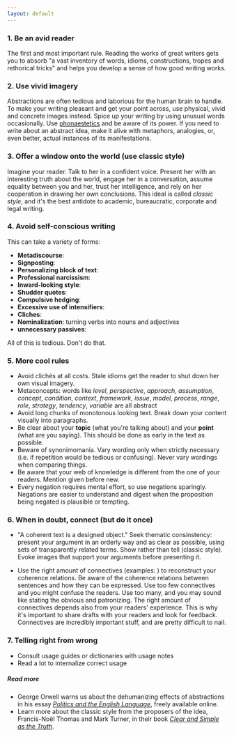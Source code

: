 ```yaml
---
layout: default
---
```


### 1. Be an avid reader

The first and most important rule. Reading the works of great writers gets you to absorb "a vast inventory of words, idioms, constructions, tropes and rethorical tricks" and helps you develop a sense of how good writing works.

### 2. Use vivid imagery

Abstractions are often tedious and laborious for the human brain to handle. To make your writing pleasant and get your point across, use physical, vivid and concrete images instead. Spice up your writing by using unusual words occasionally. Use [phonaestetics](http://en.wikipedia.org/wiki/Phonaesthetics) and be aware of its power. If you need to write about an abstract idea, make it alive with metaphors, analogies, or, even better, actual instances of its manifestations.


### 3. Offer a window onto the world (use classic style)

Imagine your reader. Talk to her in a confident voice. Present her with an interesting truth about the world, engage her in a conversation, assume equality between you and her, trust her intelligence, and rely on her cooperation in drawing her own conclusions. This ideal is called *classic style*, and it's the best antidote to academic, bureaucratic, corporate and legal writing.

### 4. Avoid self-conscious writing

This can take a variety of forms:

- **Metadiscourse**:
- **Signposting**:
- **Personalizing block of text**:
- **Professional narcissism**:
- **Inward-looking style**:
- **Shudder quotes**:
- **Compulsive hedging**:
- **Excessive use of intensifiers**:
- **Cliches**:
- **Nominalization**: turning verbs into nouns and adjectives
- **unnecessary passives**: 

All of this is tedious. Don't do that.

### 5. More cool rules

- Avoid clichés at all costs. Stale idioms get the reader to shut down her own visual imagery.
- Metaconcepts: words like *level*, *perspective*, *approach*, *assumption*, *concept*, *condition*, *context*, *framework*, *issue*, *model*, *process*, *range*, *role*, *strategy*, *tendency*, *variable* are all abstract 
- Avoid long chunks of monotonous looking text. Break down your content visually into paragraphs.
- Be clear about your **topic** (what you're talking about) and your **point** (what are you saying). This should be done as early in the text as possible.
- Beware of synonimomania.  Vary wording only when strictly necessary (i.e. if repetition would be tedious or confusing). Never vary wordings when comparing things.
- Be aware that your web of knowledge is different from the one of your readers.  Mention given before new.
- Every negation requires mental effort, so use negations sparingly. Negations are easier to understand and digest when the proposition being negated is plausible or tempting.

### 6. When in doubt, connect (but do it once)

- "A coherent text is a designed object." Seek thematic consinstency: present your argument in an orderly way and as clear as possible, using sets of transparently related terms. Show rather than tell (classic style). Evoke images that support your arguments before presenting it.

- Use the right amount of connectives (examples: ) to reconstruct your coherence relations. Be aware of the coherence relations between sentences and how they can be expressed. Use too few connectives and you might confuse the readers. Use too many, and you may sound like stating the obvious and patronizing. The right amount of connectives depends also from your readers' experience. This is why it's important to share drafts with your readers and look for feedback. Connectives are incredibly important stuff, and are pretty difficult to nail.

### 7. Telling right from wrong

- Consult usage guides or dictionaries with usage notes
- Read a lot to internalize correct usage

##### *Read more*

- George Orwell warns us about the dehumanizing effects of abstractions in his essay [*Politics and the English Language*](http://www.orwell.ru/library/essays/politics/english/e_polit/), freely available online.
- Learn more about the classic style from the proposers of the idea, Francis-Noël Thomas and Mark Turner, in their book [*Clear and Simple as the Truth*](http://classicprose.com/).
